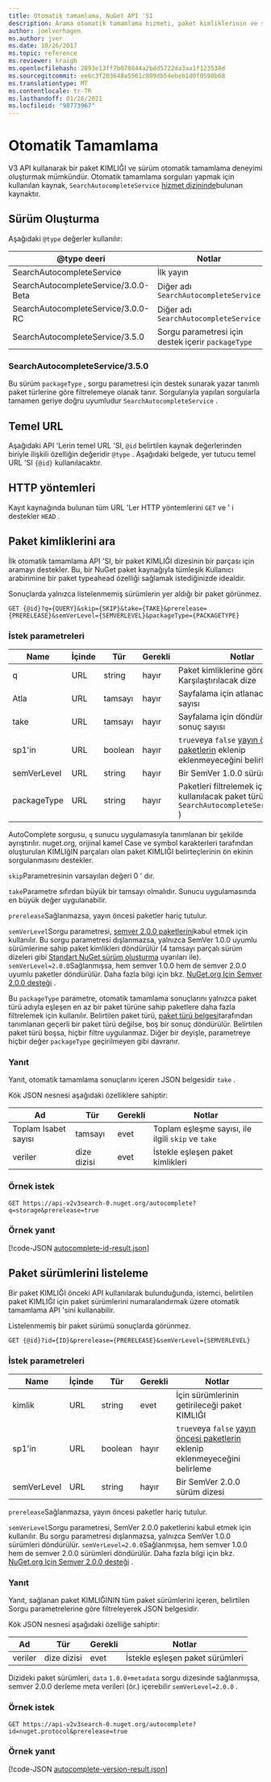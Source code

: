 ```yaml
---
title: Otomatik tamamlama, NuGet API 'SI
description: Arama otomatik tamamlama hizmeti, paket kimliklerinin ve sürümlerinin etkileşimli bulmayı destekler.
author: joelverhagen
ms.author: jver
ms.date: 10/26/2017
ms.topic: reference
ms.reviewer: kraigb
ms.openlocfilehash: 2893e13ff7b070844a2bdd5722da3aa1f123538d
ms.sourcegitcommit: ee6c3f203648a5561c809db54ebeb1d0f0598b68
ms.translationtype: MT
ms.contentlocale: tr-TR
ms.lasthandoff: 01/26/2021
ms.locfileid: "98773967"
---
```

# <a name="autocomplete"></a>Otomatik Tamamlama

V3 API kullanarak bir paket KIMLIĞI ve sürüm otomatik tamamlama deneyimi oluşturmak mümkündür. Otomatik tamamlama sorguları yapmak için kullanılan kaynak, `SearchAutocompleteService` [hizmet dizininde](service-index.md)bulunan kaynaktır.

## <a name="versioning"></a>Sürüm Oluşturma

Aşağıdaki `@type` değerler kullanılır:

@type deeri                          | Notlar
------------------------------------ | -----
SearchAutocompleteService            | İlk yayın
SearchAutocompleteService/3.0.0-Beta | Diğer adı `SearchAutocompleteService`
SearchAutocompleteService/3.0.0-RC   | Diğer adı `SearchAutocompleteService`
SearchAutocompleteService/3.5.0      | Sorgu parametresi için destek içerir `packageType`

### <a name="searchautocompleteservice350"></a>SearchAutocompleteService/3.5.0
Bu sürüm `packageType` , sorgu parametresi için destek sunarak yazar tanımlı paket türlerine göre filtrelemeye olanak tanır. Sorgularıyla yapılan sorgularla tamamen geriye doğru uyumludur `SearchAutocompleteService` .

## <a name="base-url"></a>Temel URL

Aşağıdaki API 'Lerin temel URL 'SI, `@id` belirtilen kaynak değerlerinden biriyle ilişkili özelliğin değeridir `@type` . Aşağıdaki belgede, yer tutucu temel URL 'SI `{@id}` kullanılacaktır.

## <a name="http-methods"></a>HTTP yöntemleri

Kayıt kaynağında bulunan tüm URL 'Ler HTTP yöntemlerini `GET` ve ' i destekler `HEAD` .

## <a name="search-for-package-ids"></a>Paket kimliklerini ara

İlk otomatik tamamlama API 'SI, bir paket KIMLIĞI dizesinin bir parçası için aramayı destekler. Bu, bir NuGet paket kaynağıyla tümleşik Kullanıcı arabirimine bir paket typeahead özelliği sağlamak istediğinizde idealdir.

Sonuçlarda yalnızca listelenmemiş sürümlerin yer aldığı bir paket görünmez.

```
GET {@id}?q={QUERY}&skip={SKIP}&take={TAKE}&prerelease={PRERELEASE}&semVerLevel={SEMVERLEVEL}&packageType={PACKAGETYPE}
```

### <a name="request-parameters"></a>İstek parametreleri

Name        | İçinde     | Tür    | Gerekli | Notlar
----------- | ------ | ------- | -------- | -----
q           | URL    | string  | hayır       | Paket kimliklerine göre Karşılaştırılacak dize
Atla        | URL    | tamsayı | hayır       | Sayfalama için atlanacak sonuç sayısı
take        | URL    | tamsayı | hayır       | Sayfalama için döndürülecek sonuç sayısı
sp1'in  | URL    | boolean | hayır       | `true`veya `false` [yayın öncesi paketlerin](../create-packages/prerelease-packages.md) eklenip eklenmeyeceğini belirleme
semVerLevel | URL    | string  | hayır       | Bir SemVer 1.0.0 sürüm dizesi 
packageType | URL    | string  | hayır       | Paketleri filtrelemek için kullanılacak paket türü (eklenen `SearchAutocompleteService/3.5.0` )

AutoComplete sorgusu, `q` sunucu uygulamasıyla tanımlanan bir şekilde ayrıştırılır. nuget.org, orijinal kamel Case ve symbol karakterleri tarafından oluşturulan KIMLIğIN parçaları olan paket KIMLIĞI belirteçlerinin ön ekinin sorgulanmasını destekler.

`skip`Parametresinin varsayılan değeri 0 ' dır.

`take`Parametre sıfırdan büyük bir tamsayı olmalıdır. Sunucu uygulamasında en büyük değer uygulanabilir.

`prerelease`Sağlanmazsa, yayın öncesi paketler hariç tutulur.

`semVerLevel`Sorgu parametresi, [semver 2.0.0 paketlerini](https://github.com/NuGet/Home/wiki/SemVer2-support-for-nuget.org-%28server-side%29#identifying-semver-v200-packages)kabul etmek için kullanılır.
Bu sorgu parametresi dışlanmazsa, yalnızca SemVer 1.0.0 uyumlu sürümlerine sahip paket kimlikleri döndürülür (4 tamsayı parçalı sürüm dizeleri gibi [Standart NuGet sürüm oluşturma](../concepts/package-versioning.md) uyarıları ile).
`semVerLevel=2.0.0`Sağlanmışsa, hem semver 1.0.0 hem de semver 2.0.0 uyumlu paketler döndürülür. Daha fazla bilgi için bkz. [NuGet.org Için Semver 2.0.0 desteği](https://github.com/NuGet/Home/wiki/SemVer2-support-for-nuget.org-%28server-side%29) .

Bu `packageType` parametre, otomatik tamamlama sonuçlarını yalnızca paket türü adıyla eşleşen en az bir paket türüne sahip paketlere daha fazla filtrelemek için kullanılır.
Belirtilen paket türü, [paket türü belgesi](https://github.com/NuGet/Home/wiki/Package-Type-%5BPacking%5D)tarafından tanımlanan geçerli bir paket türü değilse, boş bir sonuç döndürülür.
Belirtilen paket türü boşsa, hiçbir filtre uygulanmaz. Diğer bir deyişle, parametreye hiçbir değer `packageType` geçirilmeyen gibi davranır.

### <a name="response"></a>Yanıt

Yanıt, otomatik tamamlama sonuçlarını içeren JSON belgesidir `take` .

Kök JSON nesnesi aşağıdaki özelliklere sahiptir:

Ad      | Tür             | Gerekli | Notlar
--------- | ---------------- | -------- | -----
Toplam Isabet sayısı | tamsayı          | evet      | Toplam eşleşme sayısı, ile ilgili `skip` ve `take`
veriler      | dize dizisi | evet      | İstekle eşleşen paket kimlikleri

### <a name="sample-request"></a>Örnek istek

```
GET https://api-v2v3search-0.nuget.org/autocomplete?q=storage&prerelease=true
```

### <a name="sample-response"></a>Örnek yanıt

[!code-JSON [autocomplete-id-result.json](./_data/autocomplete-id-result.json)]

## <a name="enumerate-package-versions"></a>Paket sürümlerini listeleme

Bir paket KIMLIĞI önceki API kullanılarak bulunduğunda, istemci, belirtilen paket KIMLIĞI için paket sürümlerini numaralandırmak üzere otomatik tamamlama API 'sini kullanabilir.

Listelenmemiş bir paket sürümü sonuçlarda görünmez.

```
GET {@id}?id={ID}&prerelease={PRERELEASE}&semVerLevel={SEMVERLEVEL}
```

### <a name="request-parameters"></a>İstek parametreleri

Name        | İçinde     | Tür    | Gerekli | Notlar
----------- | ------ | ------- | -------- | -----
kimlik          | URL    | string  | evet      | İçin sürümlerinin getirileceği paket KIMLIĞI
sp1'in  | URL    | boolean | hayır       | `true`veya `false` [yayın öncesi paketlerin](../create-packages/prerelease-packages.md) eklenip eklenmeyeceğini belirleme
semVerLevel | URL    | string  | hayır       | Bir SemVer 2.0.0 sürüm dizesi 

`prerelease`Sağlanmazsa, yayın öncesi paketler hariç tutulur.

`semVerLevel`Sorgu parametresi, SemVer 2.0.0 paketlerini kabul etmek için kullanılır. Bu sorgu parametresi dışlanmazsa, yalnızca SemVer 1.0.0 sürümleri döndürülür. `semVerLevel=2.0.0`Sağlanmışsa, hem semver 1.0.0 hem de semver 2.0.0 sürümleri döndürülür. Daha fazla bilgi için bkz. [NuGet.org Için Semver 2.0.0 desteği](https://github.com/NuGet/Home/wiki/SemVer2-support-for-nuget.org-%28server-side%29) .

### <a name="response"></a>Yanıt

Yanıt, sağlanan paket KIMLIĞININ tüm paket sürümlerini içeren, belirtilen Sorgu parametrelerine göre filtreleyerek JSON belgesidir.

Kök JSON nesnesi aşağıdaki özelliğe sahiptir:

Ad      | Tür             | Gerekli | Notlar
--------- | ---------------- | -------- | -----
veriler      | dize dizisi | evet      | İstekle eşleşen paket sürümleri

Dizideki paket sürümleri, `data` `1.0.0+metadata` sorgu dizesinde sağlanmışsa, semver 2.0.0 derleme meta verileri (ör.) içerebilir `semVerLevel=2.0.0` .

### <a name="sample-request"></a>Örnek istek

```
GET https://api-v2v3search-0.nuget.org/autocomplete?id=nuget.protocol&prerelease=true
```

### <a name="sample-response"></a>Örnek yanıt

[!code-JSON [autocomplete-version-result.json](./_data/autocomplete-version-result.json)]
